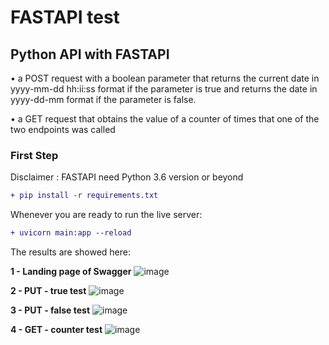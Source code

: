 # **FASTAPI test**

## **Python API with FASTAPI**

• a POST request with a boolean parameter that returns the current date in yyyy-mm-dd hh:ii:ss format if the parameter is true and returns the date in yyyy-dd-mm format if the parameter is false.

• a GET request that obtains the value of a counter of times that one of the two endpoints was called

### First Step

Disclaimer : FASTAPI need Python 3.6 version or beyond

```diff
+ pip install -r requirements.txt
```

Whenever you are ready to run the live server:

```diff
+ uvicorn main:app --reload
```

The results are showed here:

**1 - Landing page of Swagger**
![image](https://github.com/Naquiao/marvik-technical-test/blob/main/docs/Swagger-landing.png)

**2 - PUT - true test**
![image](https://github.com/Naquiao/marvik-technical-test/blob/main/docs/put-test-true.png)

**3 - PUT - false test**
![image](https://github.com/Naquiao/marvik-technical-test/blob/main/docs/put-test-false.png)

**4 - GET - counter test**
![image](https://github.com/Naquiao/marvik-technical-test/blob/main/docs/get-test-counter.png)

